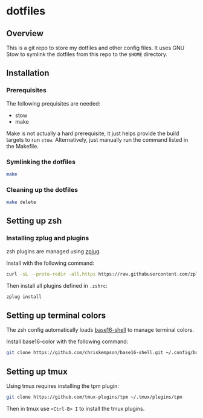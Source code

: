 # dotfiles

## Overview

This is a git repo to store my dotfiles and other config files. It uses GNU Stow
to symlink the dotfiles from this repo to the `$HOME` directory.

## Installation

### Prerequisites

The following prequisites are needed:

- stow
- make

Make is not actually a hard prerequisite, it just helps provide the build
targets to run `stow`.  Alternatively, just manually run the command listed in
the Makefile.

### Symlinking the dotfiles

```sh
make
```

### Cleaning up the dotfiles

```sh
make delete
```

## Setting up zsh

### Installing zplug and plugins

zsh plugins are managed using [zplug](https://github.com/zplug/zplug).

Install with the following command:

```sh
curl -sL --proto-redir -all,https https://raw.githubusercontent.com/zplug/installer/master/installer.zsh | zsh
```

Then install all plugins defined in `.zshrc`:

```sh
zplug install
```

## Setting up terminal colors

The zsh config automatically loads
[base16-shell](https://github.com/chriskempson/base16-shell) to manage terminal
colors.

Install base16-color with the following command:

```sh
git clone https://github.com/chriskempson/base16-shell.git ~/.config/base16-shell
```

## Setting up tmux

Using tmux requires installing the tpm plugin:

```sh
git clone https://github.com/tmux-plugins/tpm ~/.tmux/plugins/tpm
```

Then in tmux use `<Ctrl-B> I` to install the tmux plugins.
